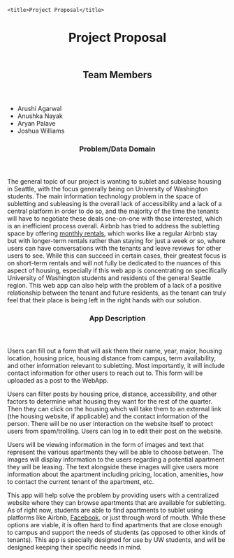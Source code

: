     <title>Project Proposal</title> 
</head>
<body>
    <header>
        <h1>
            Project Proposal
        </h1>
    </header>
    <section> 
        <header>
            <h2>Team Members</h2>
        </header>
        <ul>
            <li>Arushi Agarwal</li>
            <li>Anushka Nayak</li>
            <li>Aryan Palave</li>
            <li>Joshua Williams</li>
        </ul>
    </section>
    <section>
        <header>
            <h3>
                Problem/Data Domain
            </h3>
        </header>
        <p>
            The general topic of our project is wanting to sublet and sublease housing in Seattle, with the focus generally being on University of Washington students. The main information technology problem in the space of subletting and subleasing is the overall lack of accessibility and a lack of a central platform in order to do so, and the majority of the time the tenants will have to negotiate these deals one-on-one with those interested, which is an inefficient process overall. Airbnb has tried to address the subletting space by offering <a target="_blank" href="https://www.airbnb.com/sublets">monthly rentals</a>, which works like a regular Airbnb stay but with longer-term rentals rather than staying for just a week or so, where users can have conversations with the tenants and leave reviews for other users to see. While this can succeed in certain cases, their greatest focus is on short-term rentals and will not fully be dedicated to the nuances of this aspect of housing, especially if this web app is concentrating on specifically University of Washington students and residents of the general Seattle region. This web app can also help with the problem of a lack of a positive relationship between the tenant and future residents, as the tenant can truly feel that their place is being left in the right hands with our solution.
        </p>
    </section>
    <section>
        <header>
            <h3>
                App Description
            </h3>
        </header>
        <p>
            Users can fill out a form that will ask them their name, year, major, housing location, housing price, housing distance from campus, term availability, and other information relevant to subletting. Most importantly, it will include contact information for other users to reach out to. This form will be uploaded as a post to the WebApp. 
        </p>
        <p>
            Users can filter posts by housing price, distance, accessibility, and other factors to determine what housing they want for the rest of the quarter. Then they can click on the housing which will take them to an external link (the housing website, if applicable) and the contact information of the person. There will be no user interaction on the website itself to protect users from spam/trolling.
            Users can log in to edit their post on the website. 
        </p>
        <p>
            Users will be viewing information in the form of images and text that represent the various apartments they will be able to choose between. The images will display information to the users regarding a potential apartment they will be leasing. The text alongside these images will give users more information about the apartment including pricing, location, amenities, how to contact the current tenant of the apartment, etc. 
        </p>
        <p>
            This app will help solve the problem by providing users with a centralized website where they can browse apartments that are available for subletting. As of right now, students are able to find apartments to sublet using platforms like Airbnb, <a target="_blank" href="https://www.facebook.com/">Facebook</a>, or just through word of mouth. While these options are viable, it is often hard to find apartments that are close enough to campus and support the needs of students (as opposed to other kinds of tenants). This app is specially designed for use by UW students, and will be designed keeping their specific needs in mind. 
        </p>
    </section>

</body>
</html>
